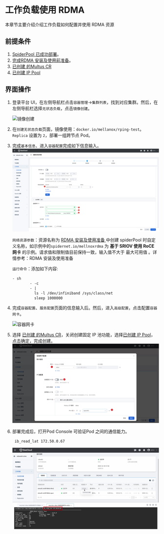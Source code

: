 # 工作负载使用 RDMA

本章节主要介绍介绍工作负载如何配置并使用 RDMA 资源

## 前提条件

1. [SpiderPool 已成功部署](../../modules/spiderpool/install.md)。
2. [完成RDMA 安装及使用前准备](rdmapara.md)。
3.  [已创建 的Multus CR](../../config/multus-cr.md)
4. [已创建 IP Pool](createpool.md)

## 界面操作

1. 登录平台 UI，在左侧导航栏点击`容器管理`->`集群列表`，找到对应集群。然后，在左侧导航栏选择`无状态负载`，点击`镜像创建`。

   ![镜像创建](https://docs.daocloud.io/daocloud-docs-images/docs/zh/docs/network/images/useippool01.png)

2. 在`创建无状态负载`页面，镜像使用：`docker.io/mellanox/rping-test`。 `Replica` 设置为 `2`，部署一组跨节点 Pod。

3. 完成`基本信息`、进入`容器配置`完成如下信息输入。
   ![rdma_sriov](../../images/rdma_sriov01.jpg)

   `网络资源参数`：资源名称为 [RDMA 安装及使用准备 ](rdmapara.md) 中创建 spiderPool 时自定义名称，如示例中的`spidernet.io/mellnoxrdma` 为 **基于 SRIOV 使用 RoCE 网卡**  的示例。请求值和限制值目前保持一致，输入值不大于 最大可用值 。详情参考：RDMA 安装及使用准备 

   `运行命令`：添加如下内容:

   ```
   - sh
           - -c
           - |
             ls -l /dev/infiniband /sys/class/net
             sleep 1000000
   ```

4. 完成`容器配置`、`服务配置`页面的信息输入后。然后，进入`高级配置`，点击配置`容器网卡`。

   ![容器网卡](https://docs.daocloud.io/daocloud-docs-images/docs/zh/docs/network/images/useippool02.png)

5. 选择 [已创建 的Multus CR](../../config/multus-cr.md)，关闭创建固定 IP 池功能，选择[已创建 IP Pool](createpool.md)，点击确定，完成创建。
   ![rdma_usage01](../../images/rdma_usage01.jpg)

6. 部署完成后，打开Pod Console 可验证Pod 之间的通信能力。

   ```
    ib_read_lat 172.50.0.67
   ```

   ![rdma_usage](../../images/rdma_usage02.jpg)

